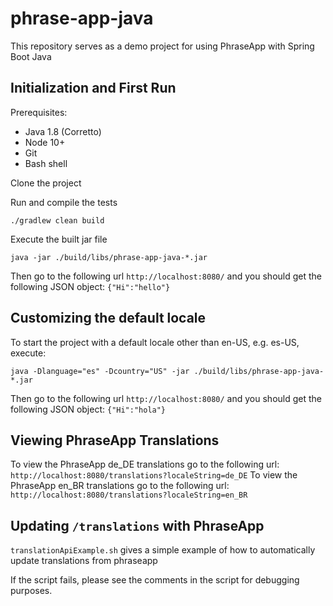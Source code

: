 # phrase-app-java
This repository serves as a demo project for using PhraseApp with Spring Boot Java

## Initialization and First Run

Prerequisites:
 - Java 1.8 (Corretto)
 - Node 10+
 - Git
 - Bash shell

Clone the project

Run and compile the tests

```./gradlew clean build```

Execute the built jar file

```java -jar ./build/libs/phrase-app-java-*.jar```

Then go to the following url `http://localhost:8080/` and you should get the following JSON object: `{"Hi":"hello"}`

## Customizing the default locale

To start the project with a default locale other than en-US, e.g. es-US, execute:

```java -Dlanguage="es" -Dcountry="US" -jar ./build/libs/phrase-app-java-*.jar```

Then go to the following url `http://localhost:8080/` and you should get the following JSON object: `{"Hi":"hola"}`

## Viewing PhraseApp Translations
To view the PhraseApp de_DE translations go to the following url: `http://localhost:8080/translations?localeString=de_DE`
To view the PhraseApp en_BR translations go to the following url: `http://localhost:8080/translations?localeString=en_BR` 

## Updating `/translations` with PhraseApp
`translationApiExample.sh` gives a simple example of how to automatically update translations from phraseapp

If the script fails, please see the comments in the script for debugging purposes.